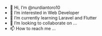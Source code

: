 - 👋 Hi, I’m @nurdiantoro10
- 👀 I’m interested in Web Developer
- 🌱 I’m currently learning Laravel and Flutter
- 💞️ I’m looking to collaborate on ...
- 📫 How to reach me ...

<!---
nurdiantoro10/nurdiantoro10 is a ✨ special ✨ repository because its `README.md` (this file) appears on your GitHub profile.
You can click the Preview link to take a look at your changes.
--->

